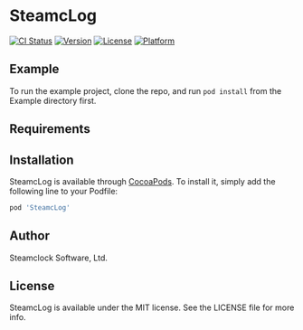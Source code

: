 # SteamcLog

[![CI Status](https://img.shields.io/travis/blensink192@gmail.com/SteamcLog.svg?style=flat)](https://travis-ci.org/blensink192@gmail.com/SteamcLog)
[![Version](https://img.shields.io/cocoapods/v/SteamcLog.svg?style=flat)](https://cocoapods.org/pods/SteamcLog)
[![License](https://img.shields.io/cocoapods/l/SteamcLog.svg?style=flat)](https://cocoapods.org/pods/SteamcLog)
[![Platform](https://img.shields.io/cocoapods/p/SteamcLog.svg?style=flat)](https://cocoapods.org/pods/SteamcLog)

## Example

To run the example project, clone the repo, and run `pod install` from the Example directory first.

## Requirements

## Installation

SteamcLog is available through [CocoaPods](https://cocoapods.org). To install
it, simply add the following line to your Podfile:

```ruby
pod 'SteamcLog'
```

## Author

Steamclock Software, Ltd.

## License

SteamcLog is available under the MIT license. See the LICENSE file for more info.
